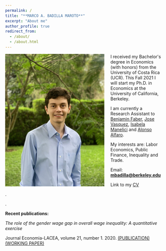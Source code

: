 ```yaml
---
permalink: /
title: "**MARCO A. BADILLA MAROTO**"
excerpt: "About me"
author_profile: true
redirect_from: 
  - /about/
  - /about.html
---
```


<img class="img-responsive" style="float: left; margin: 0px 20px 5px 0px;" src="/images/photo.jpg" width="320"> 

I received my Bachelor's degree in Economics (with honors) from the University of Costa Rica (UCR). This Fall 2021 I will start my Ph.D. in Economics at the University of California, Berkeley. 

I am currently a Research Assistant to [Benjamin Faber](https://eml.berkeley.edu//~faberb/), [Jose Vasquez](https://jpvasquez-econ.github.io/), [Isabela Manelici](https://www.isabelamanelici.com/) and [Alonso Alfaro](https://sites.google.com/view/alfarourena).

My interests are: Labor Economics, Public Finance, Inequality and Trade.

Email: **mbadilla@berkeley.edu**

Link to my [CV](/files/CV_M_A_Badilla.pdf)  

.

.

**Recent publications:** 

*The role of the gender wage gap in overall wage inequality: A quantitative exercise* 

Journal Economia-LACEA, volume 21, number 1. 2020. [(PUBLICATION)](https://www.brookings.edu/book/economia-fall-2020/) [(WORKING PAPER)](/files/MA_BADILLA_LACEA_GENDER_GAP.pdf) 

